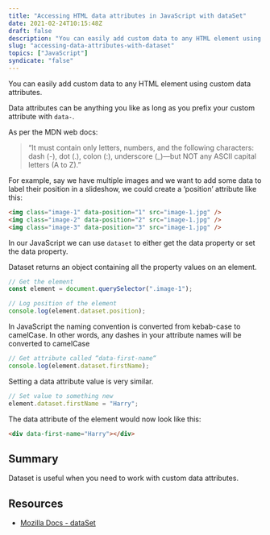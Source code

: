 ```yaml
---
title: "Accessing HTML data attributes in JavaScript with dataSet"
date: 2021-02-24T10:15:48Z
draft: false
description: "You can easily add custom data to any HTML element using custom data attributes. But how do you access those attributes using JavaScript?"
slug: "accessing-data-attributes-with-dataset"
topics: ["JavaScript"]
syndicate: "false"
---
```


You can easily add custom data to any HTML element using custom data attributes.

Data attributes can be anything you like as long as you prefix your custom attribute with `data-`.

As per the MDN web docs:

> “It must contain only letters, numbers, and the following characters: dash (-), dot (.), colon (:), underscore (\_)—but NOT any ASCII capital letters (A to Z).”

For example, say we have multiple images and we want to add some data to label their position in a slideshow, we could create a ‘position’ attribute like this:

```html
<img class="image-1" data-position="1" src="image-1.jpg" />
<img class="image-2" data-position="2" src="image-1.jpg" />
<img class="image-3" data-position="3" src="image-1.jpg" />
```

In our JavaScript we can use `dataset` to either get the data property or set the data property.

Dataset returns an object containing all the property values on an element.

```javascript
// Get the element
const element = document.querySelector(".image-1");

// Log position of the element
console.log(element.dataset.position);
```

In JavaScript the naming convention is converted from kebab-case to camelCase. In other words, any dashes in your attribute names will be converted to camelCase

```javascript
// Get attribute called “data-first-name“
console.log(element.dataset.firstName);
```

Setting a data attribute value is very similar.

```javascript
// Set value to something new
element.dataset.firstName = "Harry";
```

The data attribute of the element would now look like this:

```html
<div data-first-name="Harry"></div>
```

## Summary

Dataset is useful when you need to work with custom data attributes.

## Resources

- [Mozilla Docs - dataSet](https://developer.mozilla.org/en-US/docs/Web/API/HTMLOrForeignElement/dataset)
